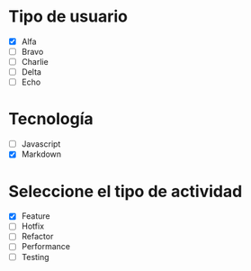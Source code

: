 # Tipo de usuario
- [x] Alfa
- [ ] Bravo 
- [ ] Charlie
- [ ] Delta
- [ ] Echo

# Tecnología
- [ ] Javascript 
- [x] Markdown

# Seleccione el tipo de actividad
- [x] Feature
- [ ] Hotfix
- [ ] Refactor
- [ ] Performance
- [ ] Testing

